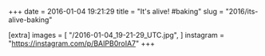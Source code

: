+++
date = 2016-01-04 19:21:29
title = "It's alive! #baking"
slug = "2016/its-alive-baking"

[extra]
images = [
    "/2016-01-04_19-21-29_UTC.jpg",
]
instagram = "https://instagram.com/p/BAIPB0roIA7"
+++

